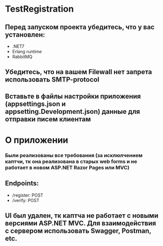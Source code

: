 # TestRegistration
## Перед запуском проекта убедитесь, что у вас установлен:
* .NET7
* Erlang runtime
* RabbitMQ
## Убедитесь, что на вашем Filewall нет запрета использовать SMTP-protocol
## Вставьте в файлы настройки приложения (appsettings.json и appsetting.Development.json) данные для отправки писем клиентам

# О приложении
### Были реализованы все требования (за исклюлчением каптчи, тк она реализована в старых web forms и не работает в новом ASP.NET Razor Pages или MVC)
## Endpoints:
* /register: POST
* /verify: POST
## UI был удален, тк каптча не работает с новыми версиями ASP.NET MVC. Для взаимодействия с сервером использовать Swagger, Postman, etc.
